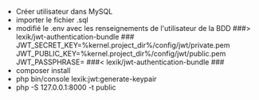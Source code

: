 - Créer utilisateur dans MySQL
- importer le fichier .sql
- modifié le .env avec les renseignements de l'utilisateur de la BDD
###> lexik/jwt-authentication-bundle ###
JWT_SECRET_KEY=%kernel.project_dir%/config/jwt/private.pem
JWT_PUBLIC_KEY=%kernel.project_dir%/config/jwt/public.pem
JWT_PASSPHRASE=
###< lexik/jwt-authentication-bundle ###
- composer install
- php bin/console lexik:jwt:generate-keypair
- php -S 127.0.0.1:8000 -t public